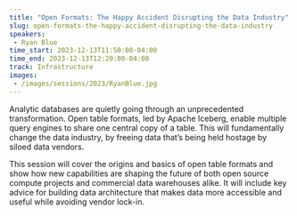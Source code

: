 ```yaml
---
title: "Open Formats: The Happy Accident Disrupting the Data Industry"
slug: open-formats-the-happy-accident-disrupting-the-data-industry
speakers:
 - Ryan Blue
time_start: 2023-12-13T11:50:00-04:00
time_end: 2023-12-13T12:20:00-04:00
track: Infrastructure
images:
 - /images/sessions/2023/RyanBlue.jpg
---
```


Analytic databases are quietly going through an unprecedented transformation. Open table formats, led by Apache Iceberg, enable multiple query engines to share one central copy of a table. This will fundamentally change the data industry, by freeing data that’s being held hostage by siloed data vendors.
 
This session will cover the origins and basics of open table formats and show how new capabilities are shaping the future of both open source compute projects and commercial data warehouses alike. It will include key advice for building data architecture that makes data more accessible and useful while avoiding vendor lock-in.
